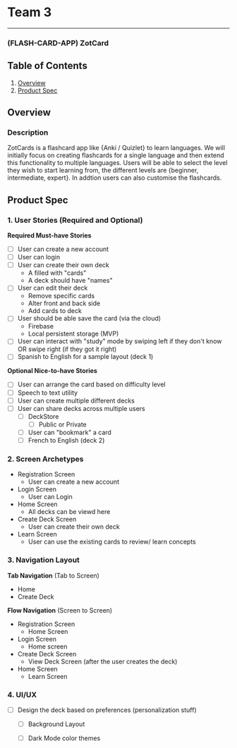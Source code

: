 # Team 3 

---

### (FLASH-CARD-APP) ZotCard
## Table of Contents
1. [Overview](#Overview)
2. [Product Spec](#Product-Spec)

## Overview
### Description
ZotCards is a flashcard app like {Anki / Quizlet} to learn languages. We will initially focus on creating flashcards for a single language and then extend this functionality to multiple languages. Users will be able to select the level they wish to start learning from, the different levels are {beginner, intermediate, expert}. In addtion users can also customise the flashcards.

## Product Spec

### 1. User Stories (Required and Optional) 
**Required Must-have Stories**
 * [ ] User can create a new account
 * [ ] User can login
 * [ ] User can create their own deck
     * A filled with "cards"
     * A deck should have "names" 
 * [ ] User can edit their deck
     * Remove specific cards
     * Alter front and back side
     * Add cards to deck 
 * [ ] User should be able save the card (via the cloud)
     * Firebase
     * Local persistent storage (MVP)
 * [ ] User can interact with "study" mode by swiping left if they don't know OR swipe right (if they got it right)
 * [ ] Spanish to English for a sample layout (deck 1)

**Optional Nice-to-have Stories**
* [ ] User can arrange the card based on difficulty level
* [ ] Speech to text utility
* [ ] User can create multiple different decks
* [ ] User can share decks across multiple users
    * [ ] DeckStore 
      * [ ] Public or Private
    * [ ] User can "bookmark" a card 
    * [ ] French to English (deck 2)

### 2. Screen Archetypes
* Registration Screen
   * User can create a new account
* Login Screen
   * User can Login
* Home Screen
   * All decks can be viewd here
* Create Deck Screen
   * User can create their own deck
* Learn Screen
   * User can use the existing cards to review/ learn concepts
   
### 3. Navigation Layout
**Tab Navigation** (Tab to Screen)
* Home
* Create Deck

**Flow Navigation** (Screen to Screen)
* Registration Screen
   * Home Screen
* Login Screen
   * Home screen
* Create Deck Screen
   * View Deck Screen (after the user creates the deck)
* Home Screen
   * Learn Screen


### 4. UI/UX
* [ ] Design the deck based on preferences (personalization stuff)
    * [ ] Background Layout
    * [ ] Dark Mode color themes
    



